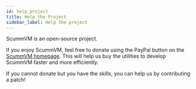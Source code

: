 ```yaml
---
id: help_project
title: Help the Project
sidebar_label: Help the project
---
```


ScummVM is an open-source project. 

If you enjoy ScummVM, feel free to donate using the PayPal button on the [ScummVM homepage](https://www.scummvm.org). This will help us buy the utilities to develop ScummVM faster and more efficiently. 

If you cannot donate but you have the skills, you can help us by contributing a patch!

